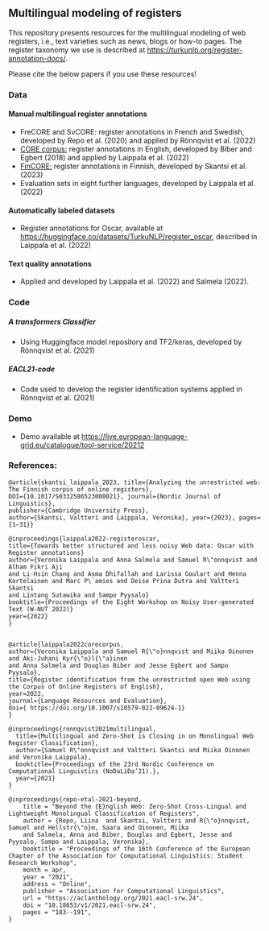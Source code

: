 ## Multilingual modeling of registers

This repository presents resources for the multilingual modeling of web registers, i.e., text varieties such as news, blogs or how-to pages. The register taxonomy we use is described at https://turkunlp.org/register-annotation-docs/.

Please cite the below papers if you use these resources!

### Data

#### Manual multilingual register annotations
* FreCORE and SvCORE: register annotations in French and Swedish, developed by Repo et al. (2020) and applied by Rönnqvist et al. (2022)
* <a href="https://github.com/TurkuNLP/CORE-corpus:">CORE corpus:</a> register annotations in English, developed by Biber and Egbert (2018) and applied by Laippala et al. (2022)
* <a href="https://github.com/TurkuNLP/FinCORE_full/releases/tag/v1.0">FinCORE:</a> register annotations in Finnish, developed by Skantsi et al. (2023)
* Evaluation sets in eight further languages, developed by Laippala et al. (2022)

#### Automatically labeled datasets
* Register annotations for Oscar, available at https://huggingface.co/datasets/TurkuNLP/register_oscar, described in Laippala et al. (2022)

#### Text quality annotations
* Applied and developed by Laippala et al. (2022) and Salmela (2022).

### Code

##### A transformers Classifier 
* Using Huggingface model repository and TF2/keras, developed by Rönnqvist et al. (2021)

##### EACL21-code 
* Code used to develop the register identification systems applied in Rönnqvist et al. (2021)

### Demo
* Demo available at https://live.european-language-grid.eu/catalogue/tool-service/20212

### References:
```
@article{skantsi_laippala_2023, title={Analyzing the unrestricted web: The Finnish corpus of online registers}, 
DOI={10.1017/S0332586523000021}, journal={Nordic Journal of Linguistics}, 
publisher={Cambridge University Press}, 
author={Skantsi, Valtteri and Laippala, Veronika}, year={2023}, pages={1–31}}
```
```
@inproceedings{laippala2022-registeroscar,
title={Towards better structured and less noisy Web data: Oscar with Register annotations}
author={Veronika Laippala and Anna Salmela and Samuel R\"onnqvist and Alham Fikri Aji 
and Li-Hsin Chang and Asma Dhifallah and Larissa Goulart and Henna Kortelainen and Marc P\`amies and Deise Prina Dutra and Valtteri Skantsi 
and Lintang Sutawika and Sampo Pyysalo}
booktitle={Proceedings of the Eight Workshop on Noisy User-generated Text (W-NUT 2022)}
year={2022}
}

```
```

@article{laippala2022corecorpus,
author={Veronika Laippala and Samuel R{\"o}nnqvist and Miika Oinonen and Aki-Juhani Kyr{\"o}l{\"a}inen 
and Anna Salmela and Douglas Biber and Jesse Egbert and Sampo Pyysalo},
title={Register identification from the unrestricted open Web using the Corpus of Online Registers of English},
year=2022,
journal={Language Resources and Evaluation},
doi={ https://doi.org/10.1007/s10579-022-09624-1}
}

```
```
@inproceedings{ronnqvist2021multilingual,
  title={Multilingual and Zero-Shot is Closing in on Monolingual Web Register Classification},
  author={Samuel R\"onnqvist and Valtteri Skantsi and Miika Oinonen and Veronika Laippala},
  booktitle={Proceedings of the 23rd Nordic Conference on Computational Linguistics (NoDaLiDa’21).},
  year={2021}
}
```
```
@inproceedings{repo-etal-2021-beyond,
    title = "Beyond the {E}nglish Web: Zero-Shot Cross-Lingual and Lightweight Monolingual Classification of Registers",
    author = {Repo, Liina  and Skantsi, Valtteri and R{\"o}nnqvist, Samuel and Hellstr{\"o}m, Saara and Oinonen, Miika 
    and Salmela, Anna and Biber, Douglas and Egbert, Jesse and Pyysalo, Sampo and Laippala, Veronika},
    booktitle = "Proceedings of the 16th Conference of the European Chapter of the Association for Computational Linguistics: Student Research Workshop",
    month = apr,
    year = "2021",
    address = "Online",
    publisher = "Association for Computational Linguistics",
    url = "https://aclanthology.org/2021.eacl-srw.24",
    doi = "10.18653/v1/2021.eacl-srw.24",
    pages = "183--191",
}
```
